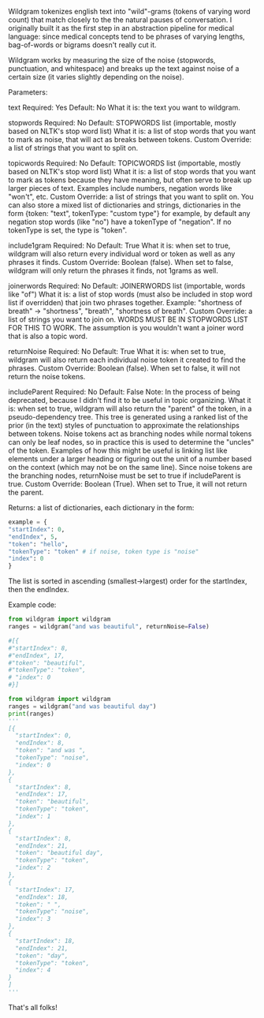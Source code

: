 Wildgram tokenizes english text into "wild"-grams (tokens of varying word count)
that match closely to the the natural pauses of conversation. I originally built
it as the first step in an abstraction pipeline for medical language: since
medical concepts tend to be phrases of varying lengths, bag-of-words or bigrams
doesn't really cut it.

Wildgram works by measuring the size of the noise (stopwords, punctuation, and
whitespace) and breaks up the text against noise of a certain size
(it varies slightly depending on the noise).

Parameters:

text
Required: Yes
Default: No
What it is: the text you want to wildgram.

stopwords
Required: No
Default: STOPWORDS list (importable, mostly based on NLTK's stop word list)
What it is: a list of stop words that you want to mark as noise, that will act as breaks between tokens.
Custom Override: a list of strings that you want to split on.

topicwords
Required: No
Default: TOPICWORDS list (importable, mostly based on NLTK's stop word list)
What it is: a list of stop words that you want to mark as tokens because they have meaning, but often serve to break up larger pieces of text. Examples include numbers, negation words like "won't", etc.
Custom Override: a list of strings that you want to split on. You can also store a mixed list of
dictionaries and strings, dictionaries in the form {token: "text", tokenType: "custom type"}
for example, by default any negation stop words (like "no") have a tokenType of "negation".
If no tokenType is set, the type is "token".

include1gram
Required: No
Default: True
What it is: when set to true, wildgram will also return every individual word or token as well as any phrases it finds.
Custom Override: Boolean (false). When set to false, wildgram will only return the phrases it finds, not 1grams as well.

joinerwords
Required: No
Default: JOINERWORDS list (importable, words like "of")
What it is: a list of stop words (must also be included in stop word list if overridden) that join two phrases together. Example: "shortness of breath" -> "shortness", "breath", "shortness of breath".
Custom Override: a list of strings you want to join on. WORDS MUST BE IN STOPWORDS LIST FOR THIS TO WORK. The assumption is you wouldn't want a joiner word that is also a topic word.

returnNoise
Required: No
Default: True
What it is: when set to true, wildgram will also return each individual noise token it created to find the phrases.
Custom Override: Boolean (false). When set to false, it will not return the noise tokens.


includeParent
Required: No
Default: False
Note: In the process of being deprecated, because I didn't find it to be useful in topic organizing.
What it is: when set to true, wildgram will also return the "parent" of the token, in a pseudo-dependency tree.
This tree is generated using a ranked list of the prior (in the text) styles of punctuation to approximate
the relationships between tokens. Noise tokens act as branching nodes while normal tokens can only be leaf nodes,
so in practice this is used to determine the "uncles" of the token. Examples of how this might be useful is
linking list like elements under a larger heading or figuring out the unit of a number based on the context (which may not be on the same line). Since noise tokens are the branching nodes, returnNoise must be set to true if includeParent is true.
Custom Override: Boolean (True). When set to True, it will not return the parent.


Returns:
a list of dictionaries, each dictionary in the form:
```python
example = {
"startIndex": 0,
"endIndex", 5,
"token": "hello",
"tokenType": "token" # if noise, token type is "noise"
"index": 0
}
```
The list is sorted in ascending (smallest->largest) order for the startIndex, then the endIndex.


Example code:

```python
from wildgram import wildgram
ranges = wildgram("and was beautiful", returnNoise=False)

#[{
#"startIndex": 8,
#"endIndex", 17,
#"token": "beautiful",
#"tokenType": "token",
# "index": 0
#}]

from wildgram import wildgram
ranges = wildgram("and was beautiful day")
print(ranges)
'''
[{
  "startIndex": 0,
  "endIndex": 8,
  "token": "and was ",
  "tokenType": "noise",
  "index": 0
},
{
  "startIndex": 8,
  "endIndex": 17,
  "token": "beautiful",
  "tokenType": "token",
  "index": 1
},
{
  "startIndex": 8,
  "endIndex": 21,
  "token": "beautiful day",
  "tokenType": "token",
  "index": 2
},
{
  "startIndex": 17,
  "endIndex": 18,
  "token": " ",
  "tokenType": "noise",
  "index": 3
},
{
  "startIndex": 18,
  "endIndex": 21,
  "token": "day",
  "tokenType": "token",
  "index": 4
}
]
'''
```

That's all folks!
